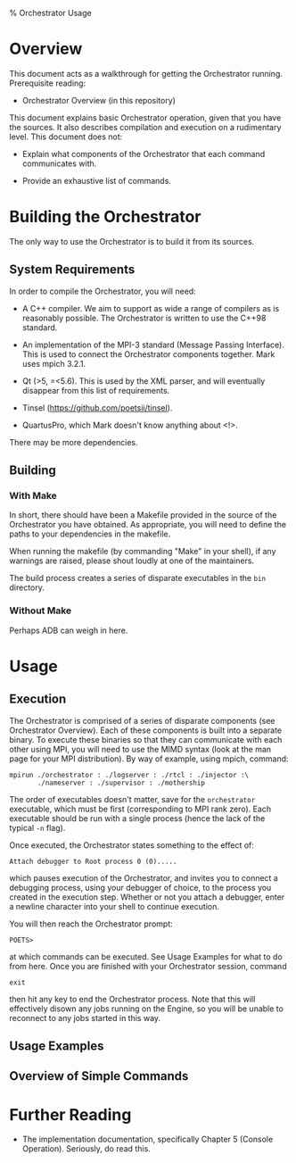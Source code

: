 % Orchestrator Usage

# Overview

This document acts as a walkthrough for getting the Orchestrator
running. Prerequisite reading:

 - Orchestrator Overview (in this repository)

This document explains basic Orchestrator operation, given that you have the
sources. It also describes compilation and execution on a rudimentary
level. This document does not:

 - Explain what components of the Orchestrator that each command communicates
   with.

 - Provide an exhaustive list of commands.

# Building the Orchestrator

The only way to use the Orchestrator is to build it from its sources.

## System Requirements

In order to compile the Orchestrator, you will need:

 - A C++ compiler. We aim to support as wide a range of compilers as is
   reasonably possible. The Orchestrator is written to use the C++98 standard.

 - An implementation of the MPI-3 standard (Message Passing Interface). This is
   used to connect the Orchestrator components together. Mark uses mpich 3.2.1.

 - Qt (>5, =<5.6). This is used by the XML parser, and will eventually
   disappear from this list of requirements.

 - Tinsel (https://github.com/poetsii/tinsel).

 - QuartusPro, which Mark doesn't know anything about <!>.

There may be more dependencies.

## Building

### With Make

In short, there should have been a Makefile provided in the source of the
Orchestrator you have obtained. As appropriate, you will need to define the
paths to your dependencies in the makefile.

When running the makefile (by commanding "Make" in your shell), if any warnings
are raised, please shout loudly at one of the maintainers.

The build process creates a series of disparate executables in the `bin`
directory.

### Without Make

Perhaps ADB can weigh in here.

# Usage

## Execution

The Orchestrator is comprised of a series of disparate components (see
Orchestrator Overview). Each of these components is built into a separate
binary. To execute these binaries so that they can communicate with each other
using MPI, you will need to use the MIMD syntax (look at the man page for your
MPI distribution). By way of example, using mpich, command:

    mpirun ./orchestrator : ./logserver : ./rtcl : ./injector :\
           ./nameserver : ./supervisor : ./mothership

The order of executables doesn't matter, save for the `orchestrator`
executable, which must be first (corresponding to MPI rank zero). Each
executable should be run with a single process (hence the lack of the typical
`-n` flag).

Once executed, the Orchestrator states something to the effect of:

    Attach debugger to Root process 0 (0).....

which pauses execution of the Orchestrator, and invites you to connect a
debugging process, using your debugger of choice, to the process you created in
the execution step. Whether or not you attach a debugger, enter a newline
character into your shell to continue execution.

You will then reach the Orchestrator prompt:

    POETS>

at which commands can be executed. See Usage Examples for what to do from
here. Once you are finished with your Orchestrator session, command

    exit

then hit any key to end the Orchestrator process. Note that this will
effectively disown any jobs running on the Engine, so you will be unable to
reconnect to any jobs started in this way.

## Usage Examples

## Overview of Simple Commands

# Further Reading

 - The implementation documentation, specifically Chapter 5 (Console
   Operation). Seriously, do read this.
